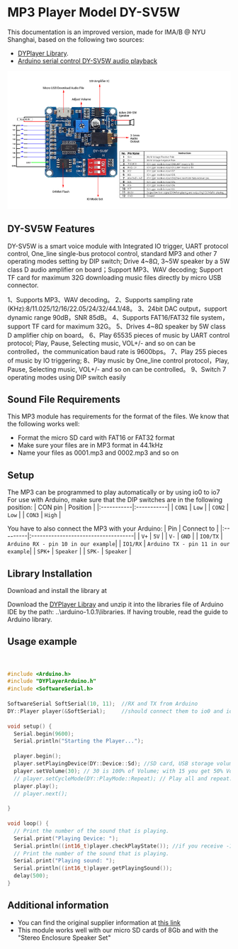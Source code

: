 # MP3 Player Model DY-SV5W
This documentation is an improved version, made for IMA/B @ NYU Shanghai, based on the following two sources:
- [DYPlayer Library](https://github.com/SnijderC/dyplayer).
- [Arduino serial control DY-SV5W audio playback](https://www.programmersought.com/article/94405345077/)

![Alt text](DYplayer/DY-SV5W-withTable.jpg?raw=true "MP3 player model DY-5V5W")

## DY-SV5W Features

DY-SV5W is a smart voice module with Integrated IO trigger, UART protocol control, One_line single-bus protocol control, standard MP3 and other 7 operating modes setting by DIP switch; Drive 4~8Ω, 3~5W speaker by a 5W class D audio amplifier on board；Support MP3、WAV decoding; Support TF card for maximum 32G downloading music files directly by micro USB connector.

1、Supports MP3、WAV decoding。
2、Supports sampling rate (KHz):8/11.025/12/16/22.05/24/32/44.1/48。
3、24bit DAC output，support dynamic range 90dB，SNR 85dB。
4、Supports FAT16/FAT32 file system，support TF card for maximum 32G。
5、Drives 4~8Ω speaker by 5W class D amplifier chip on board。
6、Play 65535 pieces of music by UART control protocol; Play, Pause, Selecting music, VOL+/- and so on can be controlled，the communication baud rate is 9600bps。
7、Play 255 pieces of music by IO triggering;
8、Play music by One_line control protocol，Play, Pause, Selecting music, VOL+/- and so on can be controlled。
9、Switch 7 operating modes using DIP switch easily

## Sound File Requirements
This MP3 module has requirements for the format of the files. We know that the following works well:
- Format the micro SD card with FAT16 or FAT32 format
- Make sure your files are in MP3 format in 44.1kHz
- Name your files as 0001.mp3 and 0002.mp3 and so on

## Setup
The MP3 can be programmed to play automatically or by using io0 to io7
For use with Arduino, make sure that the DIP switches are in the following position:
| CON pin    | Position   |
|:-----------|:-----------|
| `CON1`     | `Low`      |
| `CON2`     | `Low`      |
| `CON3`     | `High`     |

You have to also connect the MP3 with your Arduino:
| Pin      | Connect to                          |
|:---------|:------------------------------------|
| `V+`     | `5V`                                |
| `V-`     | `GND`                               |
| `IO0/TX` | `Arduino RX - pin 10 in our example`|
| `IO1/RX` | `Arduino TX - pin 11 in our example`|
| `SPK+`   | `Speaker`                           |
| `SPK-`   | `Speaker`                           |



## Library Installation
Download and install the library at

Download the [DYPlayer Libray](https://github.com/SnijderC/dyplayer/archive/master.zip) and unzip it into the libraries file of Arduino IDE by the path: ..\arduino-1.0.1\libraries. If having trouble, read the guide to Arduino library.

## Usage example
```cpp


#include <Arduino.h>
#include "DYPlayerArduino.h"
#include <SoftwareSerial.h>

SoftwareSerial SoftSerial(10, 11);  //RX and TX from Arduino
DY::Player player(&SoftSerial);     //should connect them to io0 and io1

void setup() {
  Serial.begin(9600);
  Serial.println("Starting the Player...");

  player.begin();
  player.setPlayingDevice(DY::Device::Sd); //SD card, USB storage volume is
  player.setVolume(30); // 30 is 100% of Volume; with 15 you get 50% Volume
  // player.setCycleMode(DY::PlayMode::Repeat); // Play all and repeat.
  player.play();
  // player.next();

}

void loop() {
  // Print the number of the sound that is playing.
  Serial.print("Playing Device: ");
  Serial.println((int16_t)player.checkPlayState()); //if you receive -1, it's fail
  // Print the number of the sound that is playing.
  Serial.print("Playing sound: ");
  Serial.println((int16_t)player.getPlayingSound());
  delay(500);
}
```

## Additional information
* You can find the original supplier information at [this link](https://detail.tmall.com/item.htm?spm=a230r.1.14.19.29901a2aDiFbEI&id=586292221116&ns=1&abbucket=14)
* This module works well with our micro SD cards of 8Gb and with the "Stereo Enclosure Speaker Set"